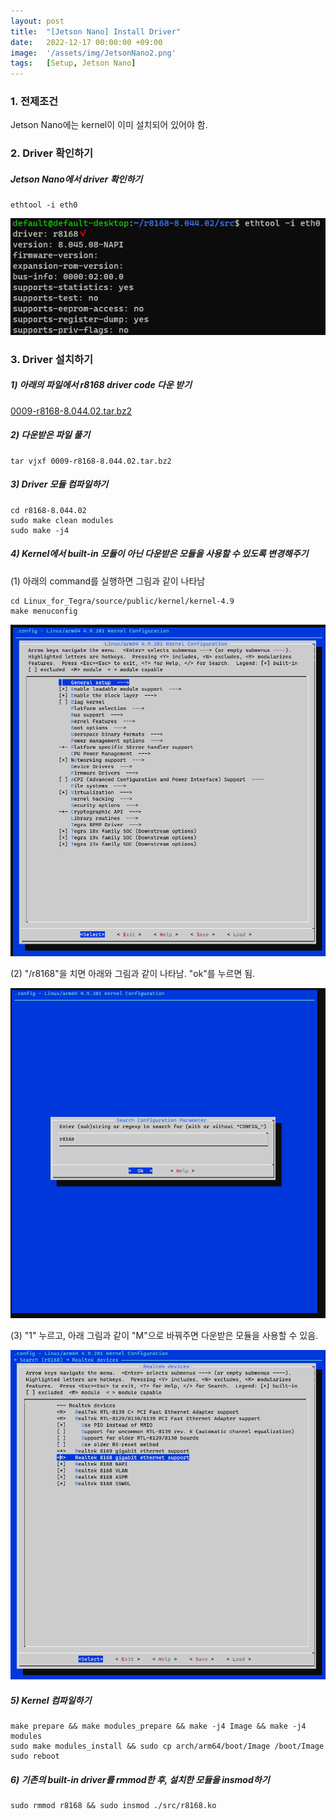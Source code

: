 ```yaml
---
layout: post
title:  "[Jetson Nano] Install Driver"
date:   2022-12-17 00:00:00 +09:00
image:  '/assets/img/JetsonNano2.png'
tags:   [Setup, Jetson Nano]
---
```


### **1. 전제조건**
Jetson Nano에는 kernel이 이미 설치되어 있어야 함.

### **2. Driver 확인하기**

##### Jetson Nano에서 driver 확인하기

```shell
ethtool -i eth0
```

![](/assets/img/JetsonNano_driver.png)

### **3. Driver 설치하기**


##### 1) 아래의 파일에서 r8168 driver code 다운 받기

<a href="/assets/file/0009-r8168-8.044.02.tar.bz2">0009-r8168-8.044.02.tar.bz2</a>


##### 2) 다운받은 파일 풀기


```shell
tar vjxf 0009-r8168-8.044.02.tar.bz2
```

##### 3) Driver 모듈 컴파일하기

```shell
cd r8168-8.044.02
sudo make clean modules
sudo make -j4
```

##### 4) Kernel에서 built-in 모듈이 아닌 다운받은 모듈을 사용할 수 있도록 변경해주기

(1) 아래의 command를 실행하면 그림과 같이 나타남

```shell
cd Linux_for_Tegra/source/public/kernel/kernel-4.9
make menuconfig
```

![](/assets/img/JetsonNano_driver2.png)

(2) "/r8168"을 치면 아래와 그림과 같이 나타남. "ok"를 누르면 됨.

![](/assets/img/JetsonNano_driver3.png)

(3) "1" 누르고, 아래 그림과 같이 "M"으로 바꿔주면 다운받은 모듈을 사용할 수 있음.

![](/assets/img/JetsonNano_driver4.png)

##### 5) Kernel 컴파일하기

```shell
make prepare && make modules_prepare && make -j4 Image && make -j4 modules 
sudo make modules_install && sudo cp arch/arm64/boot/Image /boot/Image
sudo reboot
```

##### 6) 기존의 built-in driver를 rmmod한 후, 설치한 모듈을 insmod하기

```shell
sudo rmmod r8168 && sudo insmod ./src/r8168.ko
```
